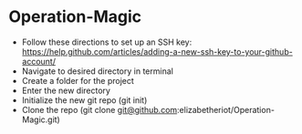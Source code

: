 # Operation-Magic
- Follow these directions to set up an SSH key: https://help.github.com/articles/adding-a-new-ssh-key-to-your-github-account/
- Navigate to desired directory in terminal
- Create a folder for the project
- Enter the new directory 
- Initialize the new git repo (git init) 
- Clone the repo (git clone git@github.com:elizabetheriot/Operation-Magic.git)
